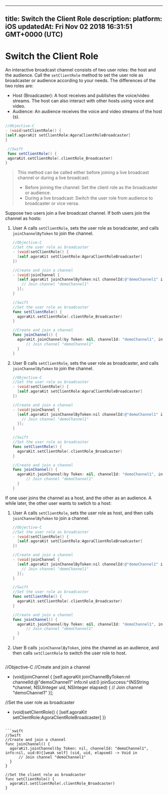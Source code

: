 
---
title: Switch the Client Role
description: 
platform: iOS
updatedAt: Fri Nov 02 2018 16:31:51 GMT+0000 (UTC)
---
# Switch the Client Role
An interactive broadcast channel consists of two user roles: the host and the audience. Call the `setClientRole` method to set the user role as broadcaster or audience according to your needs. The differences of the two roles are:

- Host (Broadcaster): A host receives and publishes the voice/video streams. The host can also interact with other hosts using voice and video.
- Audience: An audience receives the voice and video streams of the host (s).

```objective-c
//Objective-C
- (void)setClientRole() {
[self.agoraKit setClientRole:AgoraClientRoleBroadcaster]
}
```

```swift
 //Swift
 func setClientRole() {
 agoraKit.setClientRole(.clientRole_Broadcaster)
}
```

> This method can be called either before joining a live broadcast channel or during a live broadcast:
> 
>  - Before joining the channel: Set the client role as the broadcaster or audience.
>  -  During a live broadcast: Switch the user role from audience to broadcaster or vice versa.

Suppose two users join a live broadcast channel. If both users join the channel as hosts:

1. User A calls `setClientRole`, sets the user role as boradcaster, and calls `joinChannelByToken` to join the channel.

   ```objective-c
   //Objective-C
   //Set the user role as broadcaster
   - (void)setClientRole() {
     [self.agoraKit setClientRole:AgoraClientRoleBroadcaster]
   })
   
   //Create and join a channel
   - (void)joinChannel {
     [self.agoraKit joinChannelByToken:nil channelId:@"demoChannel1" info:nil uid:0 joinSuccess:^(NSString *channel, NSUInteger uid, NSInteger elapsed) {
       // Join channel "demoChannel1"
     }];
   }
   ```

   ```swift
   //Swift
   //Set the user role as broadcaster
   func setClientRole() {
     agoraKit.setClientRole(.clientRole_Broadcaster)
   }
   
   //Create and join a channel
   func joinChannel() {
     agoraKit.joinChannel(by Token: nil, channelId: "demoChannel1", info:nil, uid:0){[weak self] (sid, uid, elapsed) -> Void in
         // Join channel "demoChannel1"
     }
   }
   ```
	 
2. User B calls `setClientRole`, sets the user role as broadcaster, and calls `joinChannelByToken` to join the channel.

   ```objective-c
   //Objective-C
   //Set the user role as broadcaster
   - (void)setClientRole() {
     [self.agoraKit setClientRole:AgoraClientRoleBroadcaster]
   })
   
   //Create and join a channel
   - (void)joinChannel {
     [self.agoraKit joinChannelByToken:nil channelId:@"demoChannel1" info:nil uid:0 joinSuccess:^(NSString *channel, NSUInteger uid, NSInteger elapsed) {
       // Join channel "demoChannel1"
     }];
   }
   ```

   ```swift
   //Swift
   //Set the user role as broadcaster
   func setClientRole() {
     agoraKit.setClientRole(.clientRole_Broadcaster)
   }
   
   //Create and join a channel
   func joinChannel() {
     agoraKit.joinChannel(by Token: nil, channelId: "demoChannel1", info:nil, uid:0){[weak self] (sid, uid, elapsed) -> Void in
         // Join channel "demoChannel1"
     }
   }
   ```

If one user joins the channel as a host, and the other as an audience. A while later, the other user wants to swtich to a host:

1. User A calls `setClientRole`, sets the user role as host, and then calls `joinChannelByToken` to join a channel.

   ```objective-c
   //Objective-C
   //Set the user role as broadcaster
   - (void)setClientRole() {
     [self.agoraKit setClientRole:AgoraClientRoleBroadcaster]
   })
   
   //Create and join a channel
   - (void)joinChannel {
     [self.agoraKit joinChannelByToken:nil channelId:@"demoChannel1" info:nil uid:0 joinSuccess:^(NSString *channel, NSUInteger uid, NSInteger elapsed) {
       // Join channel "demoChannel1"
     }];
   }
   ```

   ```swift
   //Swift
   //Set the user role as broadcaster
   func setClientRole() {
     agoraKit.setClientRole(.clientRole_Broadcaster)
   }
   
   //Create and join a channel
   func joinChannel() {
     agoraKit.joinChannel(by Token: nil, channelId: "demoChannel1", info:nil, uid:0){[weak self] (sid, uid, elapsed) -> Void in
         // Join channel "demoChannel1"
     }
   }
   ```

2. User B calls `joinChannelByToken`, joins the channel as an audience, and then calls `setClientRole` to switch the user role to host.

   ```objective-c
//Objective-C
//Create and join a channel
   - (void)joinChannel {
     [self.agoraKit joinChannelByToken:nil channelId:@"demoChannel1" info:nil uid:0 joinSuccess:^(NSString *channel, NSUInteger uid, NSInteger elapsed) {
       // Join channel "demoChannel1"
     }];
		 
   //Set the user role as broadcaster
   - (void)setClientRole() {
     [self.agoraKit setClientRole:AgoraClientRoleBroadcaster]
   })
   ```
	 
   ```swift
 //Swift
//Create and join a channel
   func joinChannel() {
     agoraKit.joinChannel(by Token: nil, channelId: "demoChannel1", info:nil, uid:0){[weak self] (sid, uid, elapsed) -> Void in
         // Join channel "demoChannel1"
     }
   }
	 
   //Set the client role as broadcaster
   func setClientRole() {
     agoraKit.setClientRole(.clientRole_Broadcaster)
   }
   ```

